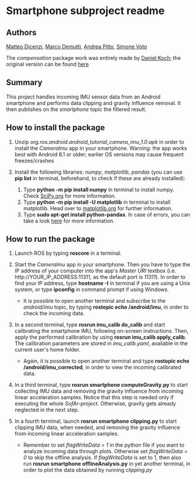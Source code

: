 # Smartphone subproject readme

## Authors

[Matteo Dicenzi](https://github.com/mattedicenzi), [Marco Demutti](https://github.com/marcodemutti), [Andrea Pitto](https://github.com/andreabradpitto), [Simone Voto](https://github.com/Cavalletta98)

The *compensation* package work was entirely made by [Daniel Koch](https://github.com/dpkoch); the original version can be found [here](https://github.com/dpkoch/imu_calib)

## Summary

This project handles incoming IMU sensor data from an Android smartphone and performs data clipping and gravity influence removal. It then publishes on the *smartphone* topic the filtered result.

## How to install the package

1. Unzip *org.ros.android.android_tutorial_camera_imu_1.0.apk* in order to install the *CameraImu* app in your smartphone. Warning: the app works best with Android 8.1 or older; earlier OS versions may cause frequent freezes/crashes

2. Install the following libraries: *numpy*, *matplotlib*, *pandas* (you can use **pip list** in terminal, beforehand, to check if these are already installed):

   1. Type **python -m pip install numpy** in terminal to install numpy. Check [SciPy.org](https://scipy.org/install.html) for more information.
   2. Type **python -m pip install -U matplotlib** in terminal to install matplotlib. Head over to [matplotlib.org](https://matplotlib.org/3.3.0/users/installing.html) for further information.
   3. Type **sudo apt-get install python-pandas**. In case of errors, you can take a look [here](https://pandas.pydata.org/pandas-docs/version/0.13.1/install.html) for more information.

## How to run the package

1. Launch ROS by typing **roscore** in a terminal.

2. Start the *CameraImu* app in your smartphone. Then you have to type the IP address of your computer into the app's *Master URI* textbox (i.e. http://YOUR_IP_ADDRESS:11311, as the default port is *11311*). In order to find your IP address, type **hostname -I** in terminal if you are using a Unix system, or type **ipconfig** in command prompt if using Windows.
   - It is possible to open another terminal and subscribe to the *android/imu* topic, by typing **rostopic echo /android/imu**, in order to check the incoming data.

3. In a second terminal, type **rosrun imu_calib do_calib** and start calibrating the smartphone IMU, following on-screen instructions. Then, apply the performed calibration by using **rosrun imu_calib apply_calib**. The calibration parameters are stored in *imu_calib.yaml*, available in the current user's home folder.
   - Again, it is possible to open another terminal and type **rostopic echo /android/imu_corrected**, in order to view the incoming calibrated data.

4. In a third terminal, type **rosrun smartphone computeGravity.py** to start collecting IMU data and removing the gravity influence from incoming linear acceleration samples. Notice that this step is needed only if executing the whole *SofAr-project*. Otherwise, gravity gets already neglected in the next step.

5. In a fourth terminal, launch **rosrun smartphone clipping.py** to start clipping IMU data, when needed, and removing the gravity influence from incoming linear acceleration samples.
   - Remember to set *flagWriteData = 1* in the python file if you want to analyze incoming data through plots. Otherwise set *flagWriteData = 0* to skip the offline analysis. If *flagWriteData* is set to 1, then also run **rosrun smartphone offlineAnalysis.py** in yet another terminal, in order to plot the data obtained by running *clipping.py*
